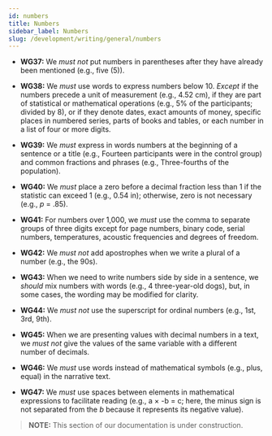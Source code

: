 ```yaml
---
id: numbers
title: Numbers
sidebar_label: Numbers
slug: /development/writing/general/numbers
---
```


* **WG37:** We *must not* put numbers in parentheses
  after they have already been mentioned (e.g., five (5)).

* **WG38:** We *must* use words to express numbers below 10.
  *Except* if the numbers precede a unit of measurement (e.g., 4.52 cm),
  if they are part of statistical or mathematical operations
  (e.g., 5% of the participants; divided by 8),
  or if they denote dates, exact amounts of money,
  specific places in numbered series, parts of books and tables,
  or each number in a list of four or more digits.

* **WG39:** We *must* express in words
  numbers at the beginning of a sentence or a title
  (e.g., Fourteen participants were in the control group)
  and common fractions and phrases
  (e.g., Three-fourths of the population).

* **WG40:** We *must* place a zero before a decimal fraction less than 1
  if the statistic can exceed 1 (e.g., 0.54 in);
  otherwise, zero is not necessary (e.g., *p* = .85).

* **WG41:** For numbers over 1,000,
  we *must* use the comma to separate groups of three digits
  except for page numbers, binary code, serial numbers, temperatures,
  acoustic frequencies and degrees of freedom.

* **WG42:** We *must not* add apostrophes
  when we write a plural of a number (e.g., the 90s).

* **WG43:** When we need to write numbers side by side in a sentence,
  we *should* mix numbers with words (e.g., 4 three-year-old dogs),
  but, in some cases, the wording may be modified for clarity.

* **WG44:** We *must not* use the superscript
  for ordinal numbers (e.g., 1st, 3rd, 9th).

* **WG45:** When we are presenting values with decimal numbers in a text,
  we *must not* give the values of the same variable
  with a different number of decimals.

* **WG46:** We *must* use words instead of mathematical symbols
  (e.g., plus, equal) in the narrative text.

* **WG47:** We *must* use spaces between elements in mathematical expressions
  to facilitate reading (e.g., a × -b = c;
  here, the minus sign is not separated from the *b*
  because it represents its negative value).

> **NOTE:**
> This section of our documentation is under construction.
